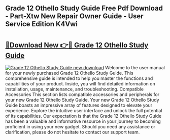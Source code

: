 ## Grade 12 Othello Study Guide Free Pdf Download - Part-Xtw New Repair Owner Guide - User Service Edition K4Vwi

# <h2><a href="http://bc80312.oget.top/?id=Grade+12+Othello+Study+Guide">🔗Download New 👉🔴 Grade 12 Othello Study Guide</a></h2>

[![Grade 12 Othello Study Guide new download](https://i.imgur.com/5g1atiW.png)](http://bc80312.oget.top/?id=Grade+12+Othello+Study+Guide)
Welcome to the user manual for your newly purchased Grade 12 Othello Study Guide. This comprehensive guide is intended to help you master the functions and capabilities of your product. Inside, you will find detailed information on installation, usage, maintenance, and troubleshooting. Compatible Accessories This section lists compatible accessories and peripherals for your new Grade 12 Othello Study Guide. Your new Grade 12 Othello Study Guide boasts an impressive array of features designed to elevate your experience. Explore the intuitive user interface and unlock the full potential of its capabilities. Our expectation is that the Grade 12 Othello Study Guide has been a valuable and informative resource in your journey to becoming proficient in using your new gadget. Should you need any assistance or clarification, please do not hesitate to contact our support team.
